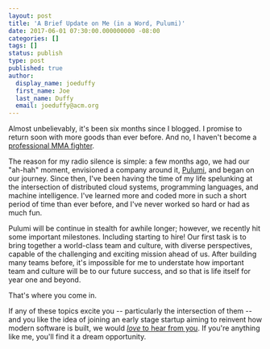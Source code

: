 ```yaml
---
layout: post
title: 'A Brief Update on Me (in a Word, Pulumi)'
date: 2017-06-01 07:30:00.000000000 -08:00
categories: []
tags: []
status: publish
type: post
published: true
author:
  display_name: joeduffy
  first_name: Joe
  last_name: Duffy
  email: joeduffy@acm.org
---
```

Almost unbelievably, it's been six months since I blogged.  I promise to return soon with more goods than ever before.
And no, I haven't become a [professional MMA fighter](https://en.wikipedia.org/wiki/Joseph_Duffy_(fighter)).

The reason for my radio silence is simple: a few months ago, we had our "ah-hah" moment, envisioned a company around it,
[Pulumi](http://pulumi.com/), and began on our journey.  Since then, I've been having the time of my life spelunking at
the intersection of distributed cloud systems, programming languages, and machine intelligence.  I've learned more and
coded more in such a short period of time than ever before, and I've never worked so hard or had as much fun.

Pulumi will be continue in stealth for awhile longer; however, we recently hit some important milestones.  Including
starting to hire!  Our first task is to bring together a world-class team and culture, with diverse perspectives,
capable of the challenging and exciting mission ahead of us.  After building many teams before, it's impossible for me
to understate how important team and culture will be to our future success, and so that is life itself for year one and
beyond.

That's where you come in.

If any of these topics excite you -- particularly the intersection of them -- and you like the idea of joining an early
stage startup aiming to reinvent how modern software is built, we would [*love* to hear from you](mailto:joe@pulumi.com).
If you're anything like me, you'll find it a dream opportunity.

